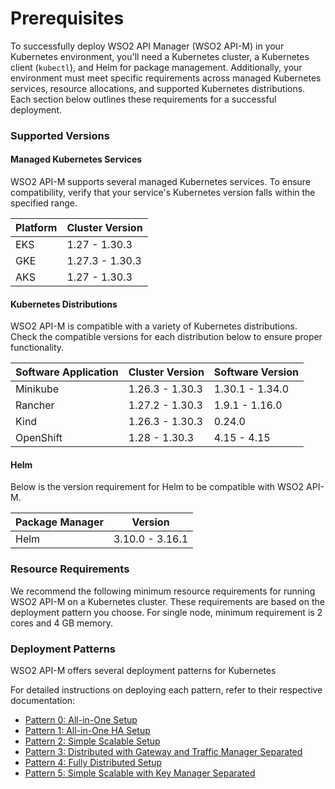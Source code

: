 # Prerequisites

To successfully deploy WSO2 API Manager (WSO2 API-M) in your Kubernetes environment, you'll need a Kubernetes cluster, a Kubernetes client (`kubectl`), and Helm for package management. Additionally, your environment must meet specific requirements across managed Kubernetes services, resource allocations, and supported Kubernetes distributions. Each section below outlines these requirements for a successful deployment.

### Supported Versions
#### Managed Kubernetes Services

WSO2 API-M supports several managed Kubernetes services. To ensure compatibility, verify that your service's Kubernetes version falls within the specified range.

| Platform | Cluster Version |
| -------- | --------------- |
| EKS      | 1.27 - 1.30.3   |
| GKE      | 1.27.3 - 1.30.3 |
| AKS      | 1.27 - 1.30.3   |

#### Kubernetes Distributions

WSO2 API-M is compatible with a variety of Kubernetes distributions. Check the compatible versions for each distribution below to ensure proper functionality.

| Software Application | Cluster Version | Software Version |
| -------------------- | --------------- | ---------------- |
| Minikube             | 1.26.3 - 1.30.3 | 1.30.1 - 1.34.0  |
| Rancher              | 1.27.2 - 1.30.3 | 1.9.1 - 1.16.0   |
| Kind                 | 1.26.3 - 1.30.3 | 0.24.0           |
| OpenShift            | 1.28   - 1.30.3 | 4.15 - 4.15      |

#### Helm

Below is the version requirement for Helm to be compatible with WSO2 API-M.

| Package Manager | Version         |
| --------------- | --------------- |
| Helm            | 3.10.0 - 3.16.1 |

### Resource Requirements

We recommend the following minimum resource requirements for running WSO2 API-M on a Kubernetes cluster. These requirements are based on the deployment pattern you choose. For single node, minimum requirement is 2 cores and 4 GB memory.


### Deployment Patterns

WSO2 API-M offers several deployment patterns for Kubernetes

For detailed instructions on deploying each pattern, refer to their respective documentation:

- [Pattern 0: All-in-One Setup](am-pattern-0-all-in-one.md)
- [Pattern 1: All-in-One HA Setup](am-pattern-1-all-in-one-ha.md)
- [Pattern 2: Simple Scalable Setup](am-pattern-2-all-in-one-gw.md)
- [Pattern 3: Distributed with Gateway and Traffic Manager Separated](am-pattern-3-acp-tm-gw.md)
- [Pattern 4: Fully Distributed Setup](am-pattern-4-acp-tm-gw-km.md)
- [Pattern 5: Simple Scalable with Key Manager Separated](am-pattern-5-all-in-one-gw-km.md)